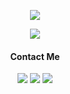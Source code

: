 
<!--
**chriswells0/chriswells0** is a ✨ _special_ ✨ repository because its `README.md` (this file) appears on your GitHub profile.

Here are some ideas to get you started:

- 🔭 I’m currently working on ...
- 🌱 I’m currently learning ...
- 👯 I’m looking to collaborate on ...
- 🤔 I’m looking for help with ...
- 💬 Ask me about ...
- 📫 How to reach me: ...
- 😄 Pronouns: ...
- ⚡ Fun fact: ...
-->

<div id="stats" align="center">
    <p>
        <img src="https://github-readme-stats.vercel.app/api?username=chriswells0&theme=vue&include_all_commits=true&show_icons=true" />
    </p>
    <p>
        <img src="https://github-readme-stats.vercel.app/api/top-langs/?username=chriswells0&theme=vue&hide_progress=true" />
    </p>
</div>

<div id="contact" align="center">
    <h4>Contact Me</h4>
    <p>
    <a href="https://chriswells.io" title="Visit my website"><img src="https://img.shields.io/badge/ChrisWells.io-my%20website-blue" /></a>
    <a href="https://twitter.com/chriswells0" title="Follow me on Twitter"><img src="https://img.shields.io/twitter/follow/chriswells0?style=social" /></a>
    <a href="https://www.linkedin.com/in/chriswells0" title="Connect with me on LinkedIn"><img src="https://img.shields.io/badge/LinkedIn-blue?logo=linkedin" /></a>
    </p>
</div>
